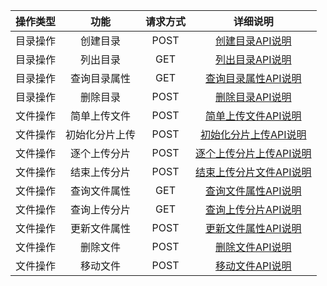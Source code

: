

| 操作类型 |    功能     | 请求方式 |        详细说明         |
| :--: | :-------: | :--: | :-----------------: |
| 目录操作 |   创建目录    | POST |   [创建目录API说明](/doc/api/435/6061)    |
| 目录操作 |   列出目录    | GET  |   [列出目录API说明](/doc/api/435/6062)    |
| 目录操作 |   查询目录属性   | GET  | [查询目录属性API说明](/doc/api/435/6063)   |
| 目录操作 |   删除目录    | POST |    [删除目录API说明](/doc/api/435/6064)    |
| 文件操作 |   简单上传文件   | POST |  [简单上传文件API说明](/doc/api/435/6066)   |
| 文件操作 |   初始化分片上传  | POST |  [初始化分片上传API说明](/doc/api/435/6067)   |
| 文件操作 |   逐个上传分片   | POST |  [逐个上传分片上传API说明](/doc/api/435/6068)   |
| 文件操作 |   结束上传分片 | POST | [结束上传分片文件API说明](/doc/api/435/6074) |
| 文件操作 |   查询文件属性   | GET  |  [查询文件属性API说明](/doc/api/435/6069)   |
| 文件操作 |   查询上传分片   | GET  |  [查询上传分片API说明](/doc/api/435/6070)   |
| 文件操作 |   更新文件属性   | POST |  [更新文件属性API说明](/doc/api/435/6072)   |
| 文件操作 |   删除文件    | POST |   [删除文件API说明](//doc/api/435/6073)    |
| 文件操作 |   移动文件    | POST |   [移动文件API说明](///doc/api/435/6730)    |
